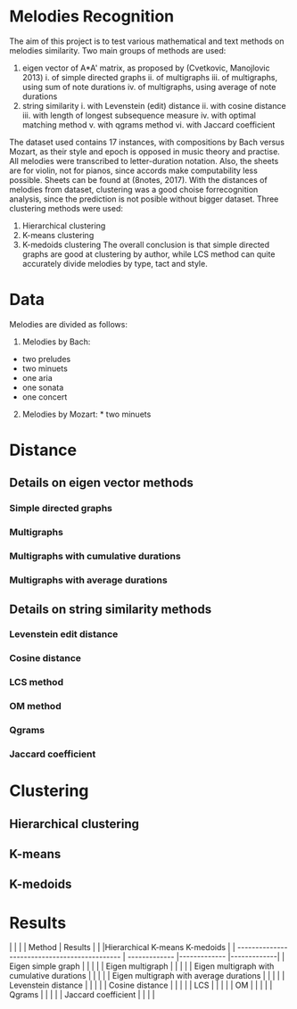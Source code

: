 # Melodies Recognition

The aim of this project is to test various mathematical and text methods on melodies similarity. 
Two main groups of methods are used:
1. eigen vector of A*A' matrix, as proposed by (Cvetkovic, Manojlovic 2013)
  i. of simple directed graphs
  ii. of multigraphs
  iii. of multigraphs, using sum of note durations
  iv. of multigraphs, using average of note durations
2. string similarity
  i. with Levenstein (edit) distance
  ii. with cosine distance
  iii. with length of longest subsequence measure
  iv. with optimal matching method
  v. with qgrams method
  vi. with Jaccard coefficient
  
 The dataset used contains 17 instances, with compositions by Bach versus Mozart, as their style and epoch is opposed in music theory and practise. 
 All melodies were transcribed to letter-duration notation. Also, the sheets are for violin, not for pianos, since accords make 
  computability less possible. Sheets can be found at (8notes, 2017). 
With the distances of melodies from dataset, clustering was a good choise forrecognition analysis, since the prediction is not posible without bigger dataset.
Three clustering methods were used:
  1. Hierarchical clustering
  2. K-means clustering
  3. K-medoids clustering
The overall conclusion is that simple directed graphs are good at clustering by author, while LCS method can quite accurately divide melodies by type, tact and style.

# Data
Melodies are divided as follows:
  1. Melodies by Bach:
   * two preludes
   * two minuets
   * one aria
   * one sonata
   * one concert
  2. Melodies by Mozart:
    * two minuets
# Distance
## Details on eigen vector methods
### Simple directed graphs
### Multigraphs
### Multigraphs with cumulative durations
### Multigraphs with average durations
## Details on string similarity methods
### Levenstein edit distance
### Cosine distance
### LCS method
### OM method
### Qgrams
### Jaccard coefficient

# Clustering
## Hierarchical clustering
## K-means
## K-medoids

# Results
|                                               |                                            |
|  Method                                       |  Results                                   |
|                                               |Hierarchical    K-means         K-medoids   |
| --------------------------------------------- | ------------- |------------- |-------------|
| Eigen simple graph                            |               |              |             |
| Eigen multigraph                              |               |              |             |
| Eigen multigraph with cumulative durations    |               |              |             |
| Eigen multigraph with average durations       |               |              |             |
| Levenstein distance                           |               |              |             |
| Cosine distance                               |               |              |             |
| LCS                                           |               |              |             |
| OM                                            |               |              |             |
| Qgrams                                        |               |              |             |
| Jaccard coefficient                           |               |              |             |
